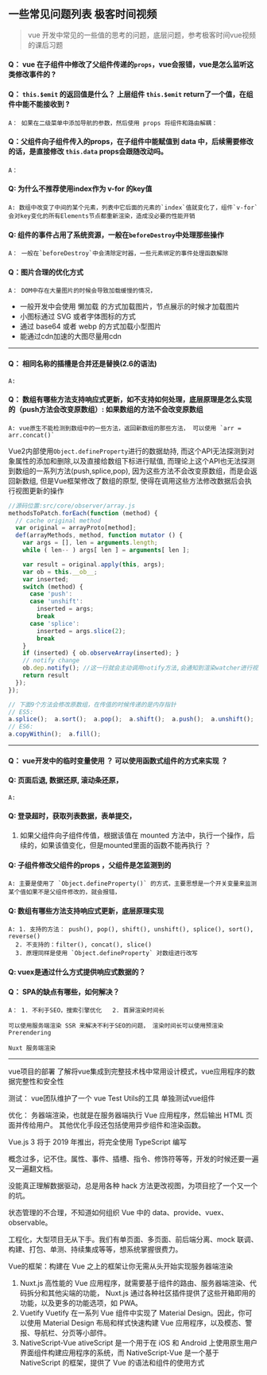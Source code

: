 ## 一些常见问题列表 极客时间视频
> vue 开发中常见的一些值的思考的问题，底层问题，参考极客时间vue视频的课后习题

#### Q： vue 在子组件中修改了父组件传递的`props`，vue会报错，vue是怎么监听这类修改事件的  ?

#### Q： `this.$emit` 的返回值是什么？ 上层组件 `this.$emit` return了一个值，在组件中能不能接收到 ?
    A： 如果在二级菜单中添加导航的参数，然后使用 props 将组件和路由解耦：

#### Q：父组件向子组件传入的props，在子组件中能赋值到 data 中，后续需要修改的话，是直接修改 `this.data` props会跟随改动吗。
    A： 

#### Q: 为什么不推荐使用index作为 v-for 的key值
    A: 数组中改变了中间的某个元素，列表中它后面的元素的`index`值就变化了，组件`v-for`会对key变化的所有Elements节点都重新渲染，造成没必要的性能开销

#### Q: 组件的事件占用了系统资源，一般在`beforeDestroy`中处理那些操作
    A： 一般在`beforeDestroy`中会清除定时器，一些元素绑定的事件处理函数解除

#### Q：图片合理的优化方式
    A： DOM中存在大量图片的时候会导致加载缓慢的情况，
- 一般开发中会使用 懒加载 的方式加载图片，节点展示的时候才加载图片
- 小图标通过 SVG 或者字体图标的方式
- 通过 base64 或者 webp 的方式加载小型图片
- 能通过cdn加速的大图尽量用cdn

----

#### Q： 相同名称的插槽是合并还是替换(2.6的语法)
    A: 

#### Q： 数组有哪些方法支持响应式更新，如不支持如何处理，底层原理是怎么实现的（push方法会改变原数组）: 如果数组的方法不会改变原数组
    A: vue原生不能检测到数组中的一些方法，返回新数组的那些方法， 可以使用 `arr = arr.concat()`

Vue2内部使用`Object.defineProperty`进行的数据劫持, 而这个API无法探测到对象属性的添加和删除,以及直接给数组下标进行赋值, 而理论上这个API也无法探测到数组的一系列方法(push,splice,pop),  因为这些方法不会改变原数组，而是会返回新数组, 但是Vue框架修改了数组的原型, 使得在调用这些方法修改数据后会执行视图更新的操作
```js
//源码位置:src/core/observer/array.js
methodsToPatch.forEach(function (method) {
  // cache original method
  var original = arrayProto[method];
  def(arrayMethods, method, function mutator () {
    var args = [], len = arguments.length;
    while ( len-- ) args[ len ] = arguments[ len ];

    var result = original.apply(this, args);
    var ob = this.__ob__;
    var inserted;
    switch (method) {
      case 'push':
      case 'unshift':
        inserted = args;
        break
      case 'splice':
        inserted = args.slice(2);
        break
    }
    if (inserted) { ob.observeArray(inserted); }
    // notify change
    ob.dep.notify(); //这一行就会主动调用notify方法,会通知到渲染watcher进行视图更新
    return result
  });
});

// 下面9个方法会修改原数组，在传值的时候传递的是内存指针
// ES5:
a.splice();  a.sort();  a.pop();  a.shift();  a.push();  a.unshift();  a.reverse(); 
// ES6:
a.copyWithin();  a.fill();
```

---

#### Q： vue开发中的临时变量使用 ？ 可以使用函数式组件的方式来实现 ？


#### Q: 页面后退, 数据还原, 滚动条还原，
    A: 


#### Q: 登录超时，获取列表数据，表单提交，


1. 如果父组件向子组件传值，根据该值在 mounted 方法中，执行一个操作，后续的，如果该值变化，但是mounted里面的函数不能再执行 ？


#### Q: 子组件修改父组件的props ，父组件是怎监测到的
    A: 主要是使用了 `Object.defineProperty()` 的方式，主要思想是一个开关变量来监测某个值如果不是父组件修改的，就会报错，


#### Q: 数组有哪些方法支持响应式更新，底层原理实现
    A: 1. 支持的方法： push(), pop(), shift(), unshift(), splice(), sort(), reverse()
      2. 不支持的：filter(), concat(), slice()
      3. 原理同样是使用 `Object.defineProperty` 对数组进行改写


#### Q: vuex是通过什么方式提供响应式数据的？


#### Q： SPA的缺点有哪些，如何解决？
    A： 1. 不利于SEO，搜索引擎优化   2. 首屏渲染时间长

    可以使用服务端渲染 SSR 来解决不利于SEO的问题， 渲染时间长可以使用预渲染 Prerendering

    Nuxt 服务端渲染

---


vue项目的部署
了解将vue集成到完整技术栈中常用设计模式，vue应用程序的数据完整性和安全性

测试： vue团队维护了一个 vue Test Utils的工具 单独测试vue组件

优化： 务器端渲染，也就是在服务器端执行 Vue 应用程序，然后输出 HTML 页面并传给用户。
其他优化手段还包括使用异步组件和渲染函数。

Vue.js 3 将于 2019 年推出，将完全使用 TypeScript 编写

概念过多，记不住。属性、事件、插槽、指令、修饰符等等，开发的时候还要一遍又一遍翻文档。

没能真正理解数据驱动，总是用各种 hack 方法更改视图，为项目挖了一个又一个的坑。

状态管理的不合理，不知道如何组织 Vue 中的 data、provide、vuex、observable。

工程化，大型项目无从下手。我们有单页面、多页面、前后端分离、mock 联调、构建、打包、单测、持续集成等等，想系统掌握很费力。

Vue的框架：构建在 Vue 之上的框架让你无需从头开始实现服务器端渲染

1. Nuxt.js 高性能的 Vue 应用程序，就需要基于组件的路由、服务器端渲染、代码拆分和其他尖端的功能， Nuxt.js 通过各种社区插件提供了这些开箱即用的功能，以及更多的功能选项，如 PWA。
2.  Vuetify Vuetify 在一系列 Vue 组件中实现了 Material Design。因此，你可以使用 Material Design 布局和样式快速构建 Vue 应用程序，以及模态、警报、导航栏、分页等小部件。
3.   NativeScript-Vue  ativeScript 是一个用于在 iOS 和 Android 上使用原生用户界面组件构建应用程序的系统，而 NativeScript-Vue 是一个基于 NativeScript 的框架，提供了 Vue 的语法和组件的使用方式


